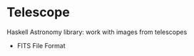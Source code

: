 
Telescope
=========

Haskell Astronomy library: work with images from telescopes

* FITS File Format
